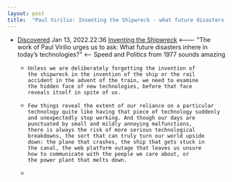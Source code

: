 ```yaml
---
layout: post
title:  "Paul Virilio: Inventing the Shipwreck - what future disasters are inherent in today's technologies? (e.g. the shipwreck was inherent in the invention of the ship)"
---
```


* [Discovered](https://checkvist.com/p/RjpwQvvwnw89WecevQFXxe) Jan 13, 2022.22:36 [Inventing the Shipwreck](https://reallifemag.com/inventing-the-shipwreck/) <--- "The work of Paul Virilio urges us to ask: What future disasters inhere in today’s technologies?" <-- Speed and Politics from 1977 sounds amazing

  * ```
    Unless we are deliberately forgetting the invention of 
    the shipwreck in the invention of the ship or the rail 
    accident in the advent of the train, we need to examine 
    the hidden face of new technologies, before that face 
    reveals itself in spite of us.
    ```

    
  
  * ```
    Few things reveal the extent of our reliance on a particular 
    technology quite like having that piece of technology suddenly 
    and unexpectedly stop working. And though our days are 
    punctuated by small and mildly annoying malfunctions, 
    there is always the risk of more serious technological 
    breakdowns, the sort that can truly turn our world upside 
    down: the plane that crashes, the ship that gets stuck in 
    the canal, the web platform outage that leaves us unsure 
    how to communicate with the people we care about, or 
    the power plant that melts down. 
    ```
  
  * 
